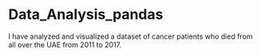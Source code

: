 # Data_Analysis_pandas
I have analyzed and visualized a dataset of cancer patients who died from all over the UAE from 2011 to 2017.
